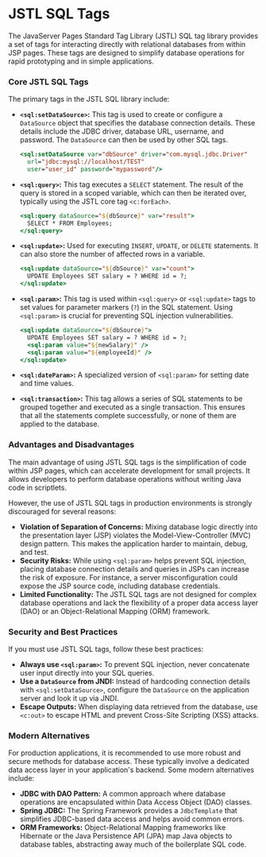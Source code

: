 # JSTL SQL Tags

The JavaServer Pages Standard Tag Library (JSTL) SQL tag library provides a set of tags for interacting directly with relational databases from within JSP pages. These tags are designed to simplify database operations for rapid prototyping and in simple applications.

### Core JSTL SQL Tags

The primary tags in the JSTL SQL library include:

*   **`<sql:setDataSource>`:** This tag is used to create or configure a `DataSource` object that specifies the database connection details. These details include the JDBC driver, database URL, username, and password. The `DataSource` can then be used by other SQL tags.

    ```jsp
    <sql:setDataSource var="dbSource" driver="com.mysql.jdbc.Driver"
      url="jdbc:mysql://localhost/TEST"
      user="user_id" password="mypassword"/>
    ```

*   **`<sql:query>`:** This tag executes a `SELECT` statement. The result of the query is stored in a scoped variable, which can then be iterated over, typically using the JSTL core tag `<c:forEach>`.

    ```jsp
    <sql:query dataSource="${dbSource}" var="result">
      SELECT * FROM Employees;
    </sql:query>
    ```

*   **`<sql:update>`:** Used for executing `INSERT`, `UPDATE`, or `DELETE` statements. It can also store the number of affected rows in a variable.

    ```jsp
    <sql:update dataSource="${dbSource}" var="count">
      UPDATE Employees SET salary = ? WHERE id = ?;
    </sql:update>
    ```

*   **`<sql:param>`:** This tag is used within `<sql:query>` or `<sql:update>` tags to set values for parameter markers (`?`) in the SQL statement. Using `<sql:param>` is crucial for preventing SQL injection vulnerabilities.

    ```jsp
    <sql:update dataSource="${dbSource}">
      UPDATE Employees SET salary = ? WHERE id = ?;
      <sql:param value="${newSalary}" />
      <sql:param value="${employeeId}" />
    </sql:update>
    ```

*   **`<sql:dateParam>`:** A specialized version of `<sql:param>` for setting date and time values.

*   **`<sql:transaction>`:** This tag allows a series of SQL statements to be grouped together and executed as a single transaction. This ensures that all the statements complete successfully, or none of them are applied to the database.

### Advantages and Disadvantages

The main advantage of using JSTL SQL tags is the simplification of code within JSP pages, which can accelerate development for small projects. It allows developers to perform database operations without writing Java code in scriptlets.

However, the use of JSTL SQL tags in production environments is strongly discouraged for several reasons:

*   **Violation of Separation of Concerns:** Mixing database logic directly into the presentation layer (JSP) violates the Model-View-Controller (MVC) design pattern. This makes the application harder to maintain, debug, and test.
*   **Security Risks:** While using `<sql:param>` helps prevent SQL injection, placing database connection details and queries in JSPs can increase the risk of exposure. For instance, a server misconfiguration could expose the JSP source code, including database credentials.
*   **Limited Functionality:** The JSTL SQL tags are not designed for complex database operations and lack the flexibility of a proper data access layer (DAO) or an Object-Relational Mapping (ORM) framework.

### Security and Best Practices

If you must use JSTL SQL tags, follow these best practices:

*   **Always use `<sql:param>`:** To prevent SQL injection, never concatenate user input directly into your SQL queries.
*   **Use a `DataSource` from JNDI:** Instead of hardcoding connection details with `<sql:setDataSource>`, configure the `DataSource` on the application server and look it up via JNDI.
*   **Escape Outputs:** When displaying data retrieved from the database, use `<c:out>` to escape HTML and prevent Cross-Site Scripting (XSS) attacks.

### Modern Alternatives

For production applications, it is recommended to use more robust and secure methods for database access. These typically involve a dedicated data access layer in your application's backend. Some modern alternatives include:

*   **JDBC with DAO Pattern:** A common approach where database operations are encapsulated within Data Access Object (DAO) classes.
*   **Spring JDBC:** The Spring Framework provides a `JdbcTemplate` that simplifies JDBC-based data access and helps avoid common errors.
*   **ORM Frameworks:** Object-Relational Mapping frameworks like Hibernate or the Java Persistence API (JPA) map Java objects to database tables, abstracting away much of the boilerplate SQL code.
